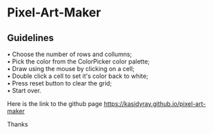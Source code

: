 # Pixel-Art-Maker

## Guidelines
• Choose the number of rows and collumns;<br>
• Pick the color from the ColorPicker color palette;<br>
• Draw using the mouse by clicking on a cell;<br>
• Double click a cell to set it's color back to white;<br>
• Press reset button to clear the grid;<br>
• Start over.


Here is the link to the github page https://kasidyray.github.io/pixel-art-maker

Thanks
